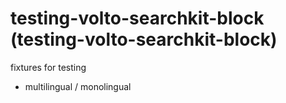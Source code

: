 # testing-volto-searchkit-block (testing-volto-searchkit-block)

fixtures for testing

- multilingual / monolingual
